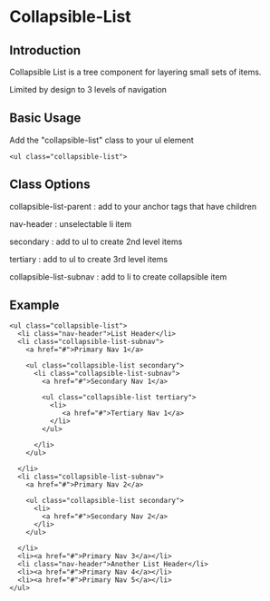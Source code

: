 Collapsible-List
===============

## Introduction

Collapsible List is a tree component for layering small sets of items.

Limited by design to 3 levels of navigation

## Basic Usage

Add the "collapsible-list" class to your ul element

    <ul class="collapsible-list">

## Class Options

collapsible-list-parent : add to your anchor tags that have children

nav-header : unselectable li item

secondary : add to ul to create 2nd level items

tertiary : add to ul to create 3rd level items

collapsible-list-subnav : add to li to create collapsible item

## Example

    <ul class="collapsible-list">
      <li class="nav-header">List Header</li>
      <li class="collapsible-list-subnav">
        <a href="#">Primary Nav 1</a>

        <ul class="collapsible-list secondary">
          <li class="collapsible-list-subnav">
            <a href="#">Secondary Nav 1</a>

            <ul class="collapsible-list tertiary">
              <li>
                 <a href="#">Tertiary Nav 1</a>
              </li>
            </ul>

          </li>
        </ul>

      </li>
      <li class="collapsible-list-subnav">
        <a href="#">Primary Nav 2</a>

        <ul class="collapsible-list secondary">
          <li>
            <a href="#">Secondary Nav 2</a>
          </li>
        </ul>

      </li>
      <li><a href="#">Primary Nav 3</a></li>
      <li class="nav-header">Another List Header</li>
      <li><a href="#">Primary Nav 4</a></li>
      <li><a href="#">Primary Nav 5</a></li>
    </ul>

